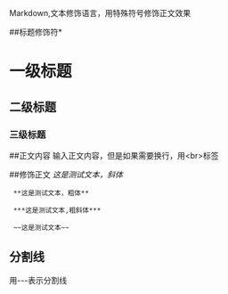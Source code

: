 Markdown,文本修饰语言，用特殊符号修饰正文效果<br>

##标题修饰符\*
#  一级标题
## 二级标题
### 三级标题

##正文内容
  输入正文内容，但是如果需要换行，用\<br\>标签

##修饰正文
     *这是测试文本，斜体*

     **这是测试文本，粗体**

     ***这是测试文本,粗斜体***

     ~~这是测试文本~~
## 分割线
用\-\-\-表示分割线


